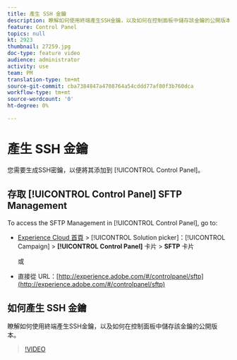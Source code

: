 ```yaml
---
title: 產生 SSH 金鑰
description: 瞭解如何使用終端產生SSH金鑰，以及如何在控制面板中儲存該金鑰的公開版本。
feature: Control Panel
topics: null
kt: 2923
thumbnail: 27259.jpg
doc-type: feature video
audience: administrator
activity: use
team: PM
translation-type: tm+mt
source-git-commit: cba7384847a4708764a54cddd77af80f3b760dca
workflow-type: tm+mt
source-wordcount: '0'
ht-degree: 0%

---
```



# 產生 SSH 金鑰

您需要生成SSH密鑰，以便將其添加到 [!UICONTROL Control Panel]。

## 存取 [!UICONTROL Control Panel] SFTP Management

To access the SFTP Management in [!UICONTROL Control Panel], go to:

* [Experience Cloud 首頁](https://experience.adobe.com/#/home) > [!UICONTROL Solution picker]：[!UICONTROL Campaign] > **[!UICONTROL Control Panel]** 卡片 > **SFTP** 卡片

   或
* 直接從 URL：[http://experience.adobe.com/#/controlpanel/sftp](http://experience.adobe.com/#/controlpanel/sftp)

## 如何產生 SSH 金鑰

瞭解如何使用終端產生SSH金鑰，以及如何在控制面板中儲存該金鑰的公開版本。

>[!VIDEO](https://video.tv.adobe.com/v/27259?quality=12)
